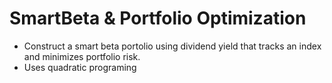 # SmartBeta & Portfolio Optimization
* Construct a smart beta portolio using dividend yield that tracks an index and minimizes portfolio risk. 
* Uses quadratic programing 
